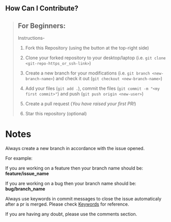 ## How Can I Contribute?

> ## For Beginners:
>
> Instructions-
>
> 1. Fork this Repository (using the button at the top-right side)
>     
> 2. Clone your forked repository to your desktop/laptop (i.e. `git clone <git-repo-https_or_ssh-link>`)
> 3. Create a new branch for your modifications (i.e. `git branch <new-branch-name>`) and check it out (`git checkout <new-branch-name>`)
> 4. Add your files (`git add .`), commit the files (`git commit -m "<my first commit>"`) and push (`git push origin <new-user>`)
> 5. Create a pull request (*You have raised your first PR!*)
> 6. Star this repository (optional)

# Notes

Always create a new branch in accordance with the issue opened.

For example:

If you are working on a feature then your branch name should be:
**feature/issue_name**

If you are working on a bug then your branch name should be:
**bug/branch_name**

Always use keywords in commit messages to close the issue automaticaly after a pr is merged.
Please check [Keywords](https://help.github.com/en/articles/closing-issues-using-keywords) for reference.

If you are having any doubt, please use the comments section.
